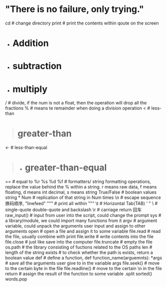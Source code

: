 # "There is no failure, only trying."
cd # change directory
print # print the contents within qoute on the screen
+ # Addition
- # subtraction
* # multiply
/ # divide, if the num is not a float, then the operation will drop all the fractions
% # means te remainder when doing a division operation
< # less-than
> # greater-than
<- # less-than-equal
>- # greater-than-equal
== # equal to
%r %s %d %f # formatters/ string formatting operations, replace the value behind the % within a string. r means raw data, f means floating, d means int decimal, s means string
True/False # boolean values
string * Num # replication of that string in Num times
\n # escape sequence 换码顺序, "linefeed"
""" # print all within """
\t # Horizontal Tab(TAB)
\' \" \\ # single-quote double-quote and backslash
\r # carriage return 回车
raw_input() # input from user into the script, could change the prompt
sys # a library/module, we could import many functions from it
argv # argument variable, could unpack the arguments user input and assign to other arguments
open # open a file and assign it to some variable
file.read # read the file, usually combine with print
file.write # write contents into the file
file.close # just like save into the computer
file.truncate # empty the file
os.path # the library consisting of fuctions related to the OS paths
len # length of the string
exists # to check whether the path is exists, return a boolean value
def # define a function, def function_name(arguemnts):
*args # save all the arguments user give to in the variable args
file.seek() # move to the certain byte in the file
file.readline() # move to the certain \n in the file
return # assign the result of the function to some variable
.split
sorted()
words.pop
